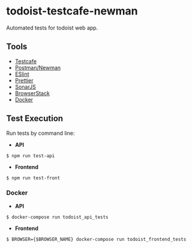 # todoist-testcafe-newman

Automated tests for todoist web app.

## Tools

- [Testcafe](https://devexpress.github.io/testcafe/)
- [Postman/Newman](https://github.com/postmanlabs/newman)
- [ESlint](https://eslint.org/)
- [Prettier](https://prettier.io/)
- [SonarJS](https://www.sonarsource.com/products/codeanalyzers/sonarjs.html)
- [BrowserStack](https://www.browserstack.com/)
- [Docker](https://www.docker.com/)

## Test Execution

Run tests by command line:

- **API**

```
$ npm run test-api
```

- **Frontend**

```
$ npm run test-front
```

### Docker

- **API**

```
$ docker-compose run todoist_api_tests
```

- **Frontend**

```
$ BROWSER={$BROWSER_NAME} docker-compose run todoist_frontend_tests
```
